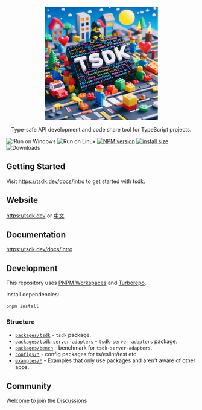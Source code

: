 <p align="center">
  <a href="https://tsdk.dev">
      <img  src="./website/public/tsdk.jpeg" width="300" alt="tsdk" />
  </a>
</p>

<div align="center">
  <p>Type-safe API development and code share tool for TypeScript projects.</p>
</div>

![!Run on Windows](https://github.com/tsdk-monorepo/tsdk/actions/workflows/linux-ci.yml/badge.svg?event=push)
![Run on Linux](https://github.com/tsdk-monorepo/tsdk/actions/workflows/windows-ci.yml/badge.svg?event=push)
[![NPM version](https://badge.fury.io/js/tsdk.svg)](https://www.npmjs.com/package/tsdk)
[![install size](https://packagephobia.com/badge?p=tsdk)](https://packagephobia.com/result?p=tsdk)
![Downloads](https://img.shields.io/npm/dm/tsdk.svg?style=flat)

## Getting Started

Visit <a aria-label="tsdk intro" href="https://tsdk.dev/docs/intro">https://tsdk.dev/docs/intro</a> to get started with tsdk.

## Website

https://tsdk.dev or [中文](https://tsdk.dev/zh-CN)

## Documentation

https://tsdk.dev/docs/intro

## Development

This repository uses [PNPM Workspaces](https://pnpm.io/workspaces) and
[Turborepo](https://github.com/vercel/turborepo).

Install dependencies:

```sh
pnpm install
```

### Structure

- [`packages/tsdk`](./packages/tsdk) - `tsdk` package.
- [`packages/tsdk-server-adapters`](./packages/tsdk-server-adapters) - `tsdk-server-adapters` package.
- [`packages/bench`](./packages/bench) - benchmark for `tsdk-server-adapters`.
- [`configs/*`](./packages/bench) - config packages for ts/eslint/test etc.
- [`examples/*`](./examples) - Examples that only use packages and aren't aware of other apps.

## Community

Welcome to join the [Discussions](https://github.com/tsdk-monorepo/tsdk/discussions)
